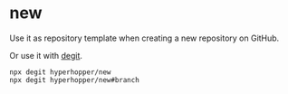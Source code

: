 # new

Use it as repository template when creating a new repository on GitHub.

Or use it with [degit](https://github.com/Rich-Harris/degit#readme).

```console
npx degit hyperhopper/new
npx degit hyperhopper/new#branch
```
